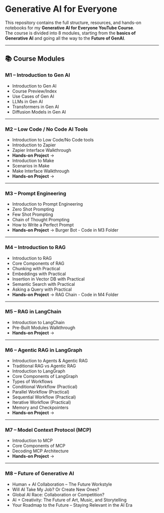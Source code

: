 # Generative AI for Everyone

This repository contains the full structure, resources, and hands-on notebooks for my **Generative AI for Everyone YouTube Course**.  
The course is divided into 8 modules, starting from the **basics of Generative AI** and going all the way to the **Future of GenAI**.  

---

## 📚 Course Modules

### **M1 – Introduction to Gen AI**
- Introduction to Gen AI  
- Course Preview/Index  
- Use Cases of Gen AI  
- LLMs in Gen AI  
- Transformers in Gen AI  
- Diffusion Models in Gen AI  

---

### **M2 – Low Code / No Code AI Tools**
- Introduction to Low Code/No Code tools  
- Introduction to Zapier  
- Zapier Interface Walkthrough  
- **Hands-on Project** →  
- Introduction to Make  
- Scenarios in Make  
- Make Interface Walkthrough  
- **Hands-on Project** → 

---

### **M3 – Prompt Engineering**
- Introduction to Prompt Engineering  
- Zero Shot Prompting  
- Few Shot Prompting  
- Chain of Thought Prompting  
- How to Write a Perfect Prompt  
- **Hands-on Project** → Burger Bot - Code in M3 Folder

---

### **M4 – Introduction to RAG**
- Introduction to RAG  
- Core Components of RAG  
- Chunking with Practical  
- Embeddings with Practical  
- Insertion in Vector DB with Practical  
- Semantic Search with Practical  
- Asking a Query with Practical  
- **Hands-on Project** → RAG Chain - Code in M4 Folder
---

### **M5 – RAG in LangChain**
- Introduction to LangChain  
- Pre-Built Modules Walkthrough  
- **Hands-on Project** →  

---

### **M6 – Agentic RAG in LangGraph**
- Introduction to Agents & Agentic RAG  
- Traditional RAG vs Agentic RAG  
- Introduction to LangGraph  
- Core Components of LangGraph  
- Types of Workflows  
- Conditional Workflow (Practical)  
- Parallel Workflow (Practical)  
- Sequential Workflow (Practical)  
- Iterative Workflow (Practical)  
- Memory and Checkpointers  
- **Hands-on Project** →  

---

### **M7 – Model Context Protocol (MCP)**
- Introduction to MCP  
- Core Components of MCP  
- Decoding MCP Architecture  
- **Hands-on Project** →  

---

### **M8 – Future of Generative AI**
- Human + AI Collaboration – The Future Workstyle  
- Will AI Take My Job? Or Create New Ones?  
- Global AI Race: Collaboration or Competition?  
- AI + Creativity: The Future of Art, Music, and Storytelling  
- Your Roadmap to the Future – Staying Relevant in the AI Era  



